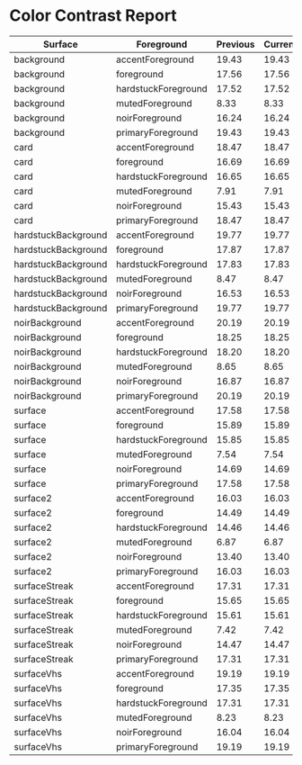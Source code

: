 # Color Contrast Report

| Surface | Foreground | Previous | Current | AA |
| --- | --- | --- | --- | --- |
| background | accentForeground | 19.43 | 19.43 | pass |
| background | foreground | 17.56 | 17.56 | pass |
| background | hardstuckForeground | 17.52 | 17.52 | pass |
| background | mutedForeground | 8.33 | 8.33 | pass |
| background | noirForeground | 16.24 | 16.24 | pass |
| background | primaryForeground | 19.43 | 19.43 | pass |
| card | accentForeground | 18.47 | 18.47 | pass |
| card | foreground | 16.69 | 16.69 | pass |
| card | hardstuckForeground | 16.65 | 16.65 | pass |
| card | mutedForeground | 7.91 | 7.91 | pass |
| card | noirForeground | 15.43 | 15.43 | pass |
| card | primaryForeground | 18.47 | 18.47 | pass |
| hardstuckBackground | accentForeground | 19.77 | 19.77 | pass |
| hardstuckBackground | foreground | 17.87 | 17.87 | pass |
| hardstuckBackground | hardstuckForeground | 17.83 | 17.83 | pass |
| hardstuckBackground | mutedForeground | 8.47 | 8.47 | pass |
| hardstuckBackground | noirForeground | 16.53 | 16.53 | pass |
| hardstuckBackground | primaryForeground | 19.77 | 19.77 | pass |
| noirBackground | accentForeground | 20.19 | 20.19 | pass |
| noirBackground | foreground | 18.25 | 18.25 | pass |
| noirBackground | hardstuckForeground | 18.20 | 18.20 | pass |
| noirBackground | mutedForeground | 8.65 | 8.65 | pass |
| noirBackground | noirForeground | 16.87 | 16.87 | pass |
| noirBackground | primaryForeground | 20.19 | 20.19 | pass |
| surface | accentForeground | 17.58 | 17.58 | pass |
| surface | foreground | 15.89 | 15.89 | pass |
| surface | hardstuckForeground | 15.85 | 15.85 | pass |
| surface | mutedForeground | 7.54 | 7.54 | pass |
| surface | noirForeground | 14.69 | 14.69 | pass |
| surface | primaryForeground | 17.58 | 17.58 | pass |
| surface2 | accentForeground | 16.03 | 16.03 | pass |
| surface2 | foreground | 14.49 | 14.49 | pass |
| surface2 | hardstuckForeground | 14.46 | 14.46 | pass |
| surface2 | mutedForeground | 6.87 | 6.87 | pass |
| surface2 | noirForeground | 13.40 | 13.40 | pass |
| surface2 | primaryForeground | 16.03 | 16.03 | pass |
| surfaceStreak | accentForeground | 17.31 | 17.31 | pass |
| surfaceStreak | foreground | 15.65 | 15.65 | pass |
| surfaceStreak | hardstuckForeground | 15.61 | 15.61 | pass |
| surfaceStreak | mutedForeground | 7.42 | 7.42 | pass |
| surfaceStreak | noirForeground | 14.47 | 14.47 | pass |
| surfaceStreak | primaryForeground | 17.31 | 17.31 | pass |
| surfaceVhs | accentForeground | 19.19 | 19.19 | pass |
| surfaceVhs | foreground | 17.35 | 17.35 | pass |
| surfaceVhs | hardstuckForeground | 17.31 | 17.31 | pass |
| surfaceVhs | mutedForeground | 8.23 | 8.23 | pass |
| surfaceVhs | noirForeground | 16.04 | 16.04 | pass |
| surfaceVhs | primaryForeground | 19.19 | 19.19 | pass |
